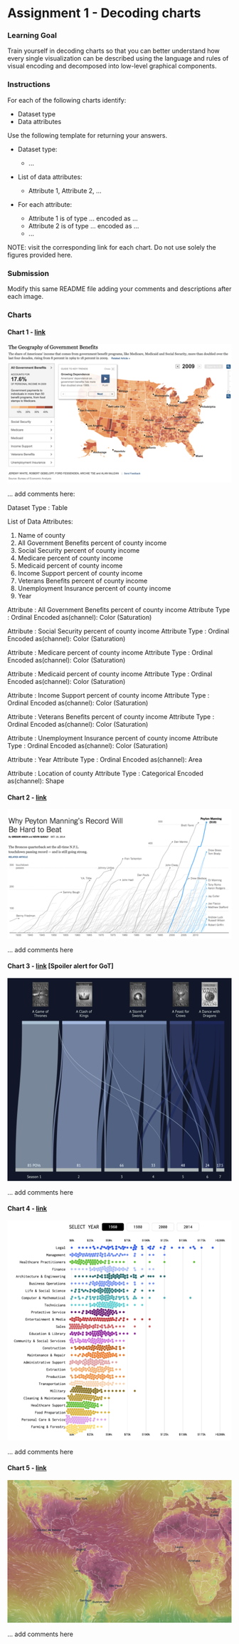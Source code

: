 # Assignment 1 - Decoding charts

### Learning Goal
Train yourself in decoding charts so that you can better understand how every single visualization can be described using the language and rules of visual encoding and decomposed into low-level graphical components.

### Instructions

For each of the following charts identify:

- Dataset type
- Data attributes

Use the following template for returning your answers.

- Dataset type:
  - ...

- List of data attributes:
  - Attribute 1, Attribute 2, ...

- For each attribute:
  - Attribute 1 is of type ... encoded as ...
  - Attribute 2 is of type ... encoded as ...
  - ...

NOTE: visit the corresponding link for each chart. Do not use solely the figures provided here.

### Submission

Modify this same README file adding your comments and descriptions after each image.

### Charts

#### Chart 1 - [link](https://archive.nytimes.com/www.nytimes.com/interactive/2012/02/12/us/entitlement-map.html)

![chart1](images/chart1.jpg)

... add comments here:

Dataset Type : Table

List of Data Attributes:
1. Name of county
2. All Government Benefits percent of county income
3. Social Security percent of county income
4. Medicare percent of county income
5. Medicaid percent of county income
6. Income Support percent of county income
7. Veterans Benefits percent of county income
8. Unemployment Insurance percent of county income
9. Year


Attribute : All Government Benefits percent of county income 
Attribute Type : Ordinal
Encoded as(channel): Color (Saturation) 

Attribute : Social Security percent of county income
Attribute Type : Ordinal
Encoded as(channel): Color (Saturation)  

Attribute : Medicare percent of county income
Attribute Type : Ordinal
Encoded as(channel): Color (Saturation)  

Attribute : Medicaid percent of county income
Attribute Type : Ordinal
Encoded as(channel): Color (Saturation)  

Attribute : Income Support percent of county income
Attribute Type : Ordinal
Encoded as(channel): Color (Saturation)  

Attribute : Veterans Benefits percent of county income
Attribute Type : Ordinal
Encoded as(channel): Color (Saturation)  

Attribute : Unemployment Insurance percent of county income
Attribute Type : Ordinal
Encoded as(channel): Color (Saturation)  

Attribute : Year
Attribute Type : Ordinal
Encoded as(channel): Area

Attribute : Location of county 
Attribute Type : Categorical
Encoded as(channel): Shape 


#### Chart 2 - [link](http://www.nytimes.com/interactive/2014/10/19/upshot/peyton-manning-breaks-touchdown-passing-record.html)

![chart1](images/chart2.jpg)

... add comments here

#### Chart 3 - [link](http://got-books-to-series.surge.sh) [Spoiler alert for GoT]

![chart1](images/chart3.jpg)

... add comments here


#### Chart 4 - [link](https://flowingdata.com/2016/06/28/distributions-of-annual-income/)

![chart1](images/chart4.jpg)

... add comments here


#### Chart 5 - [link](https://www.ventusky.com)

![chart1](images/chart5.jpg)

... add comments here
